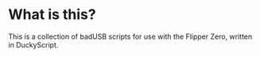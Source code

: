 # What is this?
This is a collection of badUSB scripts for use with the Flipper Zero, written in DuckyScript.